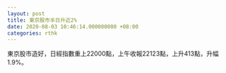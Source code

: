 ```yaml
---
layout: post
title: 東京股市半日升近2%
date: 2020-08-03 10:46:14.000000000 +08:00
categories: rthk
---
```


東京股市造好，日經指數重上22000點，上午收報22123點，上升413點，升幅1.9%。
